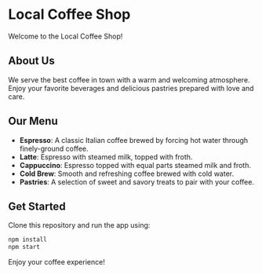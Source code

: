 # Local Coffee Shop

Welcome to the Local Coffee Shop!

## About Us
We serve the best coffee in town with a warm and welcoming atmosphere. Enjoy your favorite beverages and delicious pastries prepared with love and care.

## Our Menu
- **Espresso**: A classic Italian coffee brewed by forcing hot water through finely-ground coffee.
- **Latte**: Espresso with steamed milk, topped with froth.
- **Cappuccino**: Espresso topped with equal parts steamed milk and froth.
- **Cold Brew**: Smooth and refreshing coffee brewed with cold water.
- **Pastries**: A selection of sweet and savory treats to pair with your coffee.

## Get Started
Clone this repository and run the app using:

```bash
npm install
npm start
```

Enjoy your coffee experience!